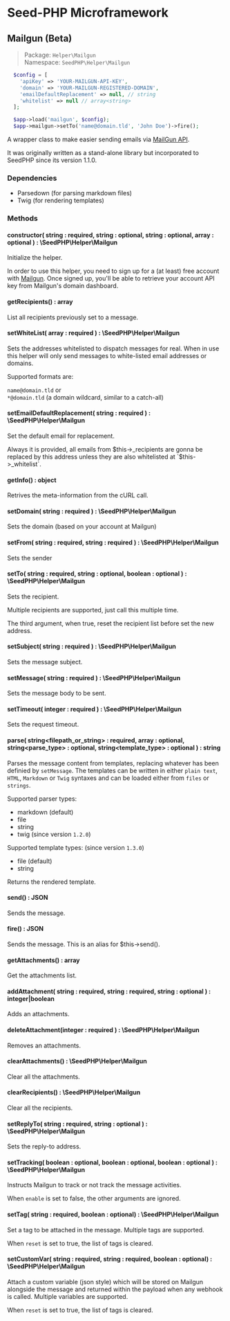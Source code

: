 # Seed-PHP Microframework

## Mailgun (Beta)

>Package: `Helper\Mailgun` <br >
>Namespace: `SeedPHP\Helper\Mailgun`

```php
  $config = [
    'apiKey' => 'YOUR-MAILGUN-API-KEY', 
    'domain' => 'YOUR-MAILGUN-REGISTERED-DOMAIN', 
    'emailDefaultReplacement' => null, // string
    'whitelist' => null // array<string>
  ];

  $app->load('mailgun', $config);
  $app->mailgun->setTo('name@domain.tld', 'John Doe')->fire();
```

A wrapper class to make easier sending emails via [MailGun API](https://mailgun.com).

It was originally written as a stand-alone library but incorporated to SeedPHP since its version 1.1.0.

### Dependencies

- Parsedown (for parsing markdown files)
- Twig (for rendering templates)

### Methods

#### constructor( string<apiKey> : required, string<domain> : optional, string<emailDefaultReplacement> : optional, array<whitelist> : optional ) : \SeedPHP\Helper\Mailgun


Initialize the helper.

In order to use this helper, you need to sign up for a (at least) free account with [Mailgun](https://mailgun.com). Once signed up, you'll 
be able to retrieve your account API key from Mailgun's domain dashboard.

#### getRecipients() : array<string>

List all recipients previously set to a message.

#### setWhiteList( array<string> : required ) : \SeedPHP\Helper\Mailgun

Sets the addresses whitelisted to dispatch messages for real. When in use 
this helper will only send messages to white-listed email addresses or domains.

Supported formats are:

`name@domain.tld` or <br >
`*@domain.tld` (a domain wildcard, similar to a catch-all)

#### setEmailDefaultReplacement( string<email> : required ) : \SeedPHP\Helper\Mailgun

Set the default email for replacement. 

Always it is provided, all emails from $this->_recipients are gonna be replaced by this address unless they are also whitelisted at `$this->_whitelist`.

#### getInfo() : object

Retrives the meta-information from the cURL call.

#### setDomain( string<domain> : required ) : \SeedPHP\Helper\Mailgun

Sets the domain (based on your account at Mailgun)

#### setFrom( string<email> : required, string<name> : required ) : \SeedPHP\Helper\Mailgun

Sets the sender

#### setTo( string<email> : required, string<name> : optional, boolean<reset> : optional ) : \SeedPHP\Helper\Mailgun

Sets the recipient. 

Multiple recipients are supported, just call this multiple time.

The third argument, when true, reset the recipient list before set the new address.

#### setSubject( string<subject> : required ) : \SeedPHP\Helper\Mailgun

Sets the message subject.

#### setMessage( string<subject> : required ) : \SeedPHP\Helper\Mailgun

Sets the message body to be sent.

#### setTimeout( integer<seconds> : required ) : \SeedPHP\Helper\Mailgun

Sets the request timeout.

#### parse( string<filepath_or_string> : required, array<vars> : optional, string<parse_type> : optional, string<template_type> : optional ) : string

Parses the message content from templates, replacing whatever has been definied by `setMessage`. 
The templates can be written in either `plain text`, `HTML`, `Markdown` or `Twig` syntaxes and can be loaded either from `files` or `strings`.

Supported parser types:
- markdown (default)
- file
- string
- twig (since version `1.2.0`)

Supported template types: (since version `1.3.0`)
- file (default)
- string

Returns the rendered template.

#### send() : JSON

Sends the message.

#### fire() : JSON

Sends the message. This is an alias for $this->send().

#### getAttachments() : array

Get the attachments list.

#### addAttachment( string<filePath> : required, string<fileName> : required, string<fileContentType> : optional ) : integer|boolean

Adds an attachments.

#### deleteAttachment(integer<id> : required ) : \SeedPHP\Helper\Mailgun

Removes an attachments.

#### clearAttachments() : \SeedPHP\Helper\Mailgun

Clear all the attachments.

#### clearRecipients() : \SeedPHP\Helper\Mailgun

Clear all the recipients.

#### setReplyTo( string<email> : required, string<name> : optional ) : \SeedPHP\Helper\Mailgun

Sets the reply-to address.

#### setTracking( boolean<enable> : optional, boolean<clicks> : optional, boolean<opens> : optional ) : \SeedPHP\Helper\Mailgun

Instructs Mailgun to track or not track the message activities.

When `enable` is set to false, the other arguments are ignored.

#### setTag( string<tag> : required, boolean<reset> : optional) : \SeedPHP\Helper\Mailgun

Set a tag to be attached in the message. Multiple tags are supported.

When `reset` is set to true, the list of tags is cleared.

#### setCustomVar( string<key> : required, string<val> : required, boolean<reset> : optional) : \SeedPHP\Helper\Mailgun

Attach a custom variable (json style) which will be stored on Mailgun alongside the message and returned within the payload when any webhook is called. Multiple variables are supported.

When `reset` is set to true, the list of tags is cleared.
